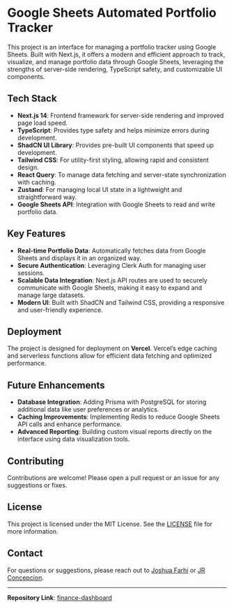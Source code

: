 # Google Sheets Automated Portfolio Tracker

This project is an interface for managing a portfolio tracker using Google Sheets. Built with Next.js, it offers a modern and efficient approach to track, visualize, and manage portfolio data through Google Sheets, leveraging the strengths of server-side rendering, TypeScript safety, and customizable UI components.

## Tech Stack

- **Next.js 14**: Frontend framework for server-side rendering and improved page load speed.
- **TypeScript**: Provides type safety and helps minimize errors during development.
- **ShadCN UI Library**: Provides pre-built UI components that speed up development.
- **Tailwind CSS**: For utility-first styling, allowing rapid and consistent design.
- **React Query**: To manage data fetching and server-state synchronization with caching.
- **Zustand**: For managing local UI state in a lightweight and straightforward way.
- **Google Sheets API**: Integration with Google Sheets to read and write portfolio data.

## Key Features

- **Real-time Portfolio Data**: Automatically fetches data from Google Sheets and displays it in an organized way.
- **Secure Authentication**: Leveraging Clerk Auth for managing user sessions.
- **Scalable Data Integration**: Next.js API routes are used to securely communicate with Google Sheets, making it easy to expand and manage large datasets.
- **Modern UI**: Built with ShadCN and Tailwind CSS, providing a responsive and user-friendly experience.

## Deployment

The project is designed for deployment on **Vercel**. Vercel’s edge caching and serverless functions allow for efficient data fetching and optimized performance.

## Future Enhancements

- **Database Integration**: Adding Prisma with PostgreSQL for storing additional data like user preferences or analytics.
- **Caching Improvements**: Implementing Redis to reduce Google Sheets API calls and enhance performance.
- **Advanced Reporting**: Building custom visual reports directly on the interface using data visualization tools.

## Contributing

Contributions are welcome! Please open a pull request or an issue for any suggestions or fixes.

## License

This project is licensed under the MIT License. See the [LICENSE](LICENSE) file for more information.

## Contact

For questions or suggestions, please reach out to [Joshua Farhi](https://github.com/joshfarhi) or [JR Concepcion](https://github.com/JRCon1/).

---

**Repository Link**: [finance-dashboard](https://github.com/joshfarhi/finance-dashboard)

